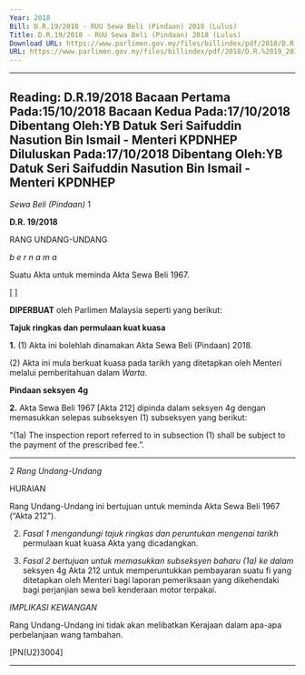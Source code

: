 ```yaml
---
Year: 2018
Bill: D.R.19/2018 - RUU Sewa Beli (Pindaan) 2018 (Lulus)
Title: D.R.19/2018 - RUU Sewa Beli (Pindaan) 2018 (Lulus)
Download URL: https://www.parlimen.gov.my/files/billindex/pdf/2018/D.R.%2019_2018%20-%20BM.pdf
URL: https://www.parlimen.gov.my/files/billindex/pdf/2018/D.R.%2019_2018%20-%20BM.pdf
---
```

---
Reading:
D.R.19/2018
Bacaan Pertama Pada:15/10/2018
Bacaan Kedua Pada:17/10/2018
Dibentang Oleh:YB Datuk Seri Saifuddin Nasution Bin Ismail - Menteri KPDNHEP
Diluluskan Pada:17/10/2018
Dibentang Oleh:YB Datuk Seri Saifuddin Nasution Bin Ismail - Menteri KPDNHEP
---

_Sewa Beli (Pindaan)_ 1

**D.R. 19/2018**

RANG UNDANG-UNDANG

_b e r n a m a_

Suatu Akta untuk meminda Akta Sewa Beli 1967.

[ ]

**DIPERBUAT** oleh Parlimen Malaysia seperti yang berikut:

**Tajuk ringkas dan permulaan kuat kuasa**

**1.** (1) Akta ini bolehlah dinamakan Akta Sewa Beli (Pindaan)
2018.

(2) Akta ini mula berkuat kuasa pada tarikh yang ditetapkan
oleh Menteri melalui pemberitahuan dalam _Warta._

**Pindaan seksyen** **4g**

**2.** Akta Sewa Beli 1967 [Akta 212] dipinda dalam seksyen 4g
dengan memasukkan selepas subseksyen (1) subseksyen yang
berikut:

“(1a) The inspection report referred to in subsection (1) shall
be subject to the payment of the prescribed fee.”.


-----

2 _Rang Undang-Undang_

HURAIAN

Rang Undang-Undang ini bertujuan untuk meminda Akta Sewa Beli 1967
(“Akta 212”).

2. _Fasal 1 mengandungi tajuk ringkas dan peruntukan mengenai tarikh_
permulaan kuat kuasa Akta yang dicadangkan.

3. _Fasal 2 bertujuan untuk memasukkan subseksyen baharu (1a) ke dalam_
seksyen 4g Akta 212 untuk memperuntukkan pembayaran suatu fi yang
ditetapkan oleh Menteri bagi laporan pemeriksaan yang dikehendaki bagi
perjanjian sewa beli kenderaan motor terpakai.

_IMPLIKASI KEWANGAN_

Rang Undang-Undang ini tidak akan melibatkan Kerajaan dalam apa-apa
perbelanjaan wang tambahan.

[PN(U2)3004]


-----

